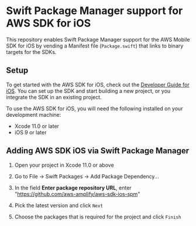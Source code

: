 # Swift Package Manager support for AWS SDK for iOS

This repository enables Swift Package Manager support for the AWS Mobile SDK for iOS by vending a Manifest file (`Package.swift`) that links to binary targets for the SDKs.

## Setup

To get started with the AWS SDK for iOS, check out the [Developer Guide for iOS](https://aws-amplify.github.io/docs/ios/start). You can set up the SDK and start building a new project, or you integrate the SDK in an existing project.

To use the AWS SDK for iOS, you will need the following installed on your development machine:

* Xcode 11.0 or later
* iOS 9 or later


## Adding AWS SDK iOS via Swift Package Manager

1. Open your project in Xcode 11.0 or above

2. Go to File -> Swift Packages -> Add Package Dependency...

3. In the field **Enter package repository URL**, enter "https://github.com/aws-amplify/aws-sdk-ios-spm"

4. Pick the latest version and click `Next`

5. Choose the packages that is required for the project and click `Finish`
